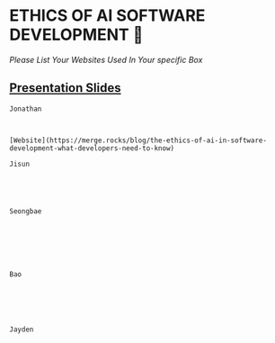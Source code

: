 # ETHICS OF AI SOFTWARE DEVELOPMENT 🤖

*Please List Your Websites Used In Your specific Box*

## [Presentation Slides](https://www.canva.com/design/DAG1Hg4BMoM/cgeqsAssIrOFYpPcfXH_jw/edit) 

```
Jonathan



[Website](https://merge.rocks/blog/the-ethics-of-ai-in-software-development-what-developers-need-to-know)

```

```
Jisun





```

```
Seongbae







```


```
Bao






```


```
Jayden






```

